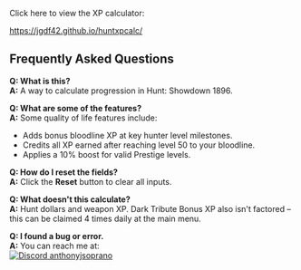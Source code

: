 Click here to view the XP calculator: 

https://jgdf42.github.io/huntxpcalc/

## Frequently Asked Questions

**Q: What is this?**  
**A:** A way to calculate progression in Hunt: Showdown 1896.

**Q: What are some of the features?**  
**A:** Some quality of life features include:
- Adds bonus bloodline XP at key hunter level milestones.
- Credits all XP earned after reaching level 50 to your bloodline.
- Applies a 10% boost for valid Prestige levels.

**Q: How do I reset the fields?**  
**A:** Click the **Reset** button to clear all inputs.

**Q: What doesn't this calculate?**  
**A:** Hunt dollars and weapon XP. Dark Tribute Bonus XP also isn't factored – this can be claimed 4 times daily at the main menu.

**Q: I found a bug or error.**  
**A:** You can reach me at:  
[![Discord](https://i.imgur.com/hIxR9DX.png) anthonyjsoprano](http://discordapp.com/users/658685123549593601)
